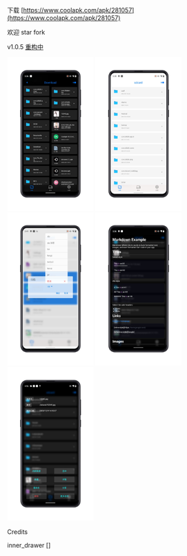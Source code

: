 下载 [https://www.coolapk.com/apk/281057](https://www.coolapk.com/apk/281057)

欢迎 star fork

v1.0.5 [重构中](./CHANGELOG.md)

<div>
<img src="./image/QQE59BBEE7898720210105161527-281004-o_1er8v8kudfdb1i715l3eoi1bf215-uid-1111781@1080x1920.jpg" width=200 >
<img src="./image/QQE59BBEE7898720210105161531-281004-o_1er8v8kudojamqs1v7p1t5g139716-uid-1111781@1080x1920.jpg" width=200 >
<img src="./image/QQE59BBEE7898720210105161535-281004-o_1er8v8kudv6ivnd1svrshk19rk17-uid-1111781@1080x1920.jpg" width=200 >
<img src="./image/QQE59BBEE7898720210105161539-281004-o_1er8v8kud1uei1lpo1bqf16n3inq18-uid-1111781@1080x1920.jpg" width=200 >
<img src="./image/QQE59BBEE7898720210105161737-281057-o_1erc01i4hccv1ifs1ok711utgbi2h-uid-1111781@1080x1920.jpg" width=200 >

</div>

Credits

inner_drawer []